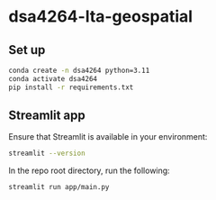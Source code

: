 # dsa4264-lta-geospatial

## Set up

``` bash 
conda create -n dsa4264 python=3.11
conda activate dsa4264
pip install -r requirements.txt
```

## Streamlit app

Ensure that Streamlit is available in your environment:

``` bash
streamlit --version
```

In the repo root directory, run the following:

```
streamlit run app/main.py
```
